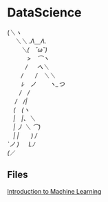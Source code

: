 # DataScience

(_＼ヽ  
　 ＼＼ .Λ＿Λ.  
　　 ＼(　ˇωˇ)  
　　　 >　⌒ヽ  
　　　/ 　 へ＼  
　　 /　　/　＼＼  
　　 ﾚ　ノ　　 ヽ_つ  
　　/　/  
　 /　/|  
　(　(ヽ  
　|　|、＼  
　| 丿 ＼ ⌒)  
　| |　　) /  
`ノ ) 　 Lﾉ  
(_／  

## Files

[Introduction to Machine Learning](https://github.com/brunocu/DataScience/blob/master/MLintro.ipynb)
